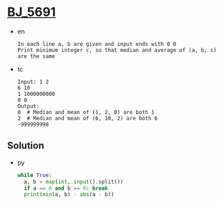 # [BJ_5691](https://acmicpc.net/problem/5691)

* en

  ```en
  In each line a, b are given and input ends with 0 0
  Print minimum integer c, so that median and average of (a, b, c) are the same
  ```

* tc

  ```tc
  Input: 1 2
  6 10
  1 1000000000
  0 0
  Output:
  0  # Median and mean of (1, 2, 0) are both 1
  2  # Median and mean of (6, 10, 2) are both 6
  -999999998
  ```

## Solution

* py

  ```py
  while True:
    a, b = map(int, input().split())
    if a == 0 and b == 0: break
    print(min(a, b) - abs(a - b))
  ```

